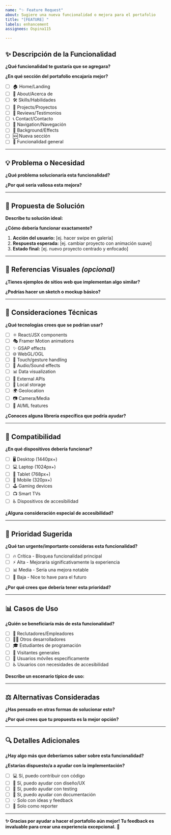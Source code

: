 ```yaml
---
name: "✨ Feature Request"
about: Sugiere una nueva funcionalidad o mejora para el portafolio
title: "[FEATURE] "
labels: enhancement
assignees: Ospina115

---
```


## ✨ Descripción de la Funcionalidad

**¿Qué funcionalidad te gustaría que se agregara?**
<!-- Describe claramente la nueva feature que propones -->

**¿En qué sección del portafolio encajaría mejor?**
- [ ] 🏠 Home/Landing
- [ ] 👤 About/Acerca de  
- [ ] 🛠️ Skills/Habilidades
- [ ] 📁 Projects/Proyectos
- [ ] 💬 Reviews/Testimonios
- [ ] 📞 Contact/Contacto
- [ ] 🧭 Navigation/Navegación
- [ ] 🌌 Background/Effects
- [ ] 🆕 Nueva sección
- [ ] 🔧 Funcionalidad general

---

## 💡 Problema o Necesidad

**¿Qué problema solucionaría esta funcionalidad?**
<!-- Ej: "Es difícil navegar entre proyectos en móvil" -->

**¿Por qué sería valiosa esta mejora?**
<!-- Ej: "Mejoraría la experiencia de usuario en dispositivos táctiles" -->

---

## 🎯 Propuesta de Solución

**Describe tu solución ideal:**
<!-- Sé tan específico como puedas -->

**¿Cómo debería funcionar exactamente?**
1. **Acción del usuario:** [ej. hacer swipe en galería]
2. **Respuesta esperada:** [ej. cambiar proyecto con animación suave]
3. **Estado final:** [ej. nuevo proyecto centrado y enfocado]

---

## 🎨 Referencias Visuales *(opcional)*

**¿Tienes ejemplos de sitios web que implementan algo similar?**
<!-- Links, screenshots, o mockups son muy útiles -->

**¿Podrías hacer un sketch o mockup básico?**
<!-- Incluso un dibujo a mano ayuda mucho -->

---

## 🔧 Consideraciones Técnicas

**¿Qué tecnologías crees que se podrían usar?**
- [ ] ⚛️ React/JSX components
- [ ] 🎭 Framer Motion animations  
- [ ] ✨ GSAP effects
- [ ] 🌐 WebGL/OGL
- [ ] 📱 Touch/gesture handling
- [ ] 🎵 Audio/Sound effects
- [ ] 📊 Data visualization
- [ ] 🔗 External APIs
- [ ] 💾 Local storage
- [ ] 🌍 Geolocation
- [ ] 📷 Camera/Media
- [ ] 🤖 AI/ML features

**¿Conoces alguna librería específica que podría ayudar?**
<!-- Ej: "React Spring para animaciones más complejas" -->

---

## 📱 Compatibilidad

**¿En qué dispositivos debería funcionar?**
- [ ] 🖥️ Desktop (1440px+)
- [ ] 💻 Laptop (1024px+) 
- [ ] 📱 Tablet (768px+)
- [ ] 📱 Mobile (320px+)
- [ ] 🕹️ Gaming devices
- [ ] 📺 Smart TVs
- [ ] ♿ Dispositivos de accesibilidad

**¿Alguna consideración especial de accesibilidad?**
<!-- Ej: "Debería funcionar con screen readers" -->

---

## 🚀 Prioridad Sugerida

**¿Qué tan urgente/importante consideras esta funcionalidad?**
- [ ] 🔥 Crítica - Bloquea funcionalidad principal
- [ ] ⚡ Alta - Mejoraría significativamente la experiencia
- [ ] 📊 Media - Sería una mejora notable
- [ ] 🎨 Baja - Nice to have para el futuro

**¿Por qué crees que debería tener esta prioridad?**

---

## 📊 Casos de Uso

**¿Quién se beneficiaría más de esta funcionalidad?**
- [ ] 💼 Reclutadores/Empleadores
- [ ] 👩‍💻 Otros desarrolladores
- [ ] 🎓 Estudiantes de programación
- [ ] 👥 Visitantes generales
- [ ] 📱 Usuarios móviles específicamente
- [ ] ♿ Usuarios con necesidades de accesibilidad

**Describe un escenario típico de uso:**
<!-- Ej: "Un reclutador en móvil quiere ver rápidamente todos los proyectos sin hacer mucho scroll" -->

---

## ⚖️ Alternativas Consideradas

**¿Has pensado en otras formas de solucionar esto?**
<!-- Diferentes enfoques o soluciones alternativas -->

**¿Por qué crees que tu propuesta es la mejor opción?**

---

## 🔍 Detalles Adicionales

**¿Hay algo más que deberíamos saber sobre esta funcionalidad?**

**¿Estarías dispuesto/a a ayudar con la implementación?**
- [ ] 💻 Sí, puedo contribuir con código
- [ ] 🎨 Sí, puedo ayudar con diseño/UX
- [ ] 🧪 Sí, puedo ayudar con testing
- [ ] 📝 Sí, puedo ayudar con documentación
- [ ] 💡 Solo con ideas y feedback
- [ ] 👀 Solo como reporter

---

**✨ Gracias por ayudar a hacer el portafolio aún mejor! Tu feedback es invaluable para crear una experiencia excepcional.** 🚀
